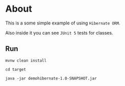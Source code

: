 # About
This is a some simple example of using `Hibernate ORM`.

Also inside it you can see `JUnit 5` tests for classes.

## Run
``mvnw clean install`` 

``cd target`` 

``java -jar demohibernate-1.0-SNAPSHOT.jar``
